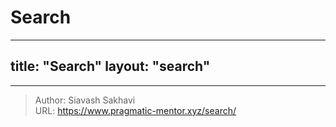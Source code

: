 # Search

---
title: "Search"
layout: "search"
---

---

> Author: Siavash Sakhavi  
> URL: https://www.pragmatic-mentor.xyz/search/  

